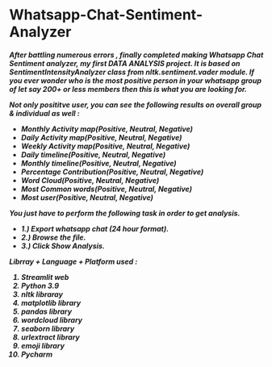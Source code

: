 # Whatsapp-Chat-Sentiment-Analyzer
<h5>After battling numerous errors , finally completed making Whatsapp Chat Sentiment analyzer, my first DATA ANALYSIS project. It is based on SentimentIntensityAnalyzer class from nltk.sentiment.vader module. 
If you ever wonder who is the most positive person in your whatsapp group of let say 200+ or less members then this is what you are looking for.

Not only posititve user, you can see the following results on overall group & individual as well :
<ul>
  <li>Monthly Activity map(Positive, Neutral, Negative)</li>
  <li>Daily Activity map(Positive, Neutral, Negative)</li>
  <li>Weekly Activity map(Positive, Neutral, Negative)</li>
  <li>Daily timeline(Positive, Neutral, Negative)</li>
  <li>Monthly timeline(Positive, Neutral, Negative)</li>
  <li>Percentage Contribution(Positive, Neutral, Negative)</li>
  <li>Word Cloud(Positive, Neutral, Negative)</li>
  <li>Most Common words(Positive, Neutral, Negative)</li>
  <li>Most user(Positive, Neutral, Negative)</li>
</ul>
You just have to perform the following task in order to get analysis.
<ul>
  <li>1.) Export whatsapp chat (24 hour format).</li>
  <li>2.) Browse the file.</li>
  <li>3.) Click Show Analysis.</li>
</ul>
Librray + Language + Platform used :
  
<ol>
  <li>Streamlit web</li>
  <li>Python 3.9</li>
  <li>nltk libraray</li>
  <li>matplotlib library</li>
  <li>pandas library</li>
  <li>wordcloud library</li>
  <li>seaborn library</li>
  <li>urlextract library</li>
  <li>emoji library</li>
  <li>Pycharm</li>
</ol>
</h5>
